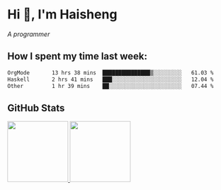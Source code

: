 
# Hi 👋, I'm Haisheng

*A programmer*



## How I spent my time last week:
<!--START_SECTION:waka-->

```txt
OrgMode       13 hrs 38 mins  ███████████████▒░░░░░░░░░   61.03 %
Haskell       2 hrs 41 mins   ███░░░░░░░░░░░░░░░░░░░░░░   12.04 %
Other         1 hr 39 mins    ██░░░░░░░░░░░░░░░░░░░░░░░   07.44 %
```

<!--END_SECTION:waka-->

## GitHub Stats

<a href="https://github.com/hw202207">
  <img height="137px" src="https://github-readme-stats.vercel.app/api?username=hw202207&hide_title=false&hide_border=true&show_icons=true&include_all_commits=true&count_private=true&line_height=21&theme=" />
  <img height="137px" src="https://github-readme-stats.vercel.app/api/top-langs/?username=hw202207&hide_title=true&hide_border=true&layout=compact&langs_count=6&theme=" />
</a>
